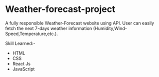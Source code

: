 # Weather-forecast-project
A fully responsible Weather-Forecast website using API. User can easily fetch the next 7-days weather information (Humidity,Wind-Speed,Temperature,etc.).

Skill Learned:-

* HTML
* CSS
* React Js
* JavaScript
